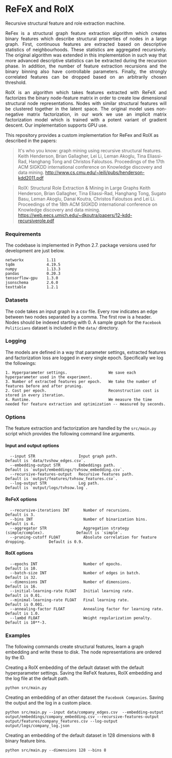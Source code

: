 # ReFeX and RolX
Recursive structural feature and role extraction machine.
<p align="justify">
ReFex is a structural graph feature extraction algorithm which creates binary features which describe structural properties of nodes in a large graph. First, continuous features are extracted based on descriptive statistics of neighbourhoods. These statistics are aggregated recursively. The original algorithm was extended in this implementation in such way that more advanced descriptive statistics can be extracted during the recursion phase. In addition, the number of feature extraction recursions and the binary binning also have controllable parameters. Finally, the strongly correlated features can be dropped based on an arbitrarily  chosen threshold.
</p>
<p align="justify">
RolX is an algorithm which takes features extracted with ReFeX and factorizes the binary node-feature matrix in order to create low dimensional structural node representations. Nodes with similar structural features will be clustered together in the latent space. The original model uses non-negative matrix factorization, in our work we use an implicit matrix factorization model which is trained with a potent variant of gradient descent. Our implementation supports GPU use.
</p>

This repository provides a custom implementation for ReFex and RolX as described in the papers:

> It's who you know: graph mining using recursive structural features.
> Keith Henderson, Brian Gallagher, Lei Li, Leman Akoglu, Tina Eliassi-Rad, Hanghang Tong and Christos Faloutsos.
> Proceedings of the 17th ACM SIGKDD international conference on Knowledge discovery and data mining.
> http://www.cs.cmu.edu/~leili/pubs/henderson-kdd2011.pdf


> RolX: Structural Role Extraction & Mining in Large Graphs
> Keith Henderson, Brian Gallagher, Tina Eliassi-Rad, Hanghang Tong, Sugato Basu, Leman Akoglu, Danai Koutra, Christos Faloutsos and Lei Li.
> Proceedings of the 18th ACM SIGKDD international conference on Knowledge discovery and data mining.
> https://web.eecs.umich.edu/~dkoutra/papers/12-kdd-recursiverole.pdf

### Requirements

The codebase is implemented in Python 2.7.
package versions used for development are just below.
```
networkx          1.11
tqdm              4.19.5
numpy             1.13.3
pandas            0.20.3
tensorflow-gpu    1.3.0
jsonschema        2.6.0
texttable         1.2.1
```

### Datasets

The code takes an input graph in a csv file. Every row indicates an edge between two nodes separated by a comma. The first row is a header. Nodes should be indexed starting with 0. A sample graph for the `Facebook Politicians` dataset is included in the  `data/` directory.

### Logging

The models are defined in a way that parameter settings, extracted features and factorization loss are logged in every single epoch. Specifically we log the followings:

```
1. Hyperparameter settings.                  We save each hyperparameter used in the experiment.
3. Number of extracted features per epoch.   We take the number of features before and after pruning.
2. Cost per epoch.                           Reconstruction cost is stored in every iteration.
4. Runtime.                                  We measure the time needed for feature extraction and optimization -- measured by seconds.
```

### Options

The feature extraction and factorization are handled by the `src/main.py` script which provides the following command line arguments.

#### Input and output options

```
  --input STR                   Input graph path.                                 Default is `data/tvshow_edges.csv`.
  --embedding-output STR        Embeddings path.                                  Default is `output/embeddings/tvhsow_embedding.csv`.
  --recursive-features-output   Recursive features path.                          Default is `output/features/tvhsow_features.csv`.
  --log-output STR              Log path.                                         Default is `output/logs/tvhsow.log`.
```

#### ReFeX options

```
  --recursive-iterations INT      Number of recursions.                               Default is 3.
  --bins INT                      Number of binarization bins.                        Default is 4.
  --aggregator STR                Aggregation strategy (simple/complex).              Default is `simple`.
  --pruning-cutoff FLOAT          Absolute correlation for feature dropping.          Default is 0.9.
```

#### RolX options

```
  --epochs INT                    Number of epochs.                                   Default is 10.
  --batch-size INT                Number of edges in batch.                           Default is 32.
  --dimensions INT                Number of dimensions.                               Default is 16.
  --initial-learning-rate FLOAT   Initial learning rate.                              Default is 0.01.
  --minimal-learning-rate FLOAT   Final learning rate.                                Default is 0.001.
  --annealing-factor FLOAT        Annealing factor for learning rate.                 Default is 1.0.
  --lambd FLOAT                   Weight regularization penalty.                      Default is 10**-3.
```

### Examples

The following commands create structural features, learn a graph embedding and write these to disk. The node representations are ordered by the ID.

Creating a RolX embedding of the default dataset with the default hyperparameter settings. Saving the ReFeX features, RolX embedding and the log file at the default path.

```
python src/main.py
```
Creating an embedding of an other dataset the `Facebook Companies`. Saving the output and the log in a custom place.

```
python src/main.py --input data/company_edges.csv  --embedding-output output/embeddings/company_embedding.csv --recursive-features-output output/features/company_features.csv --log-output output/logs/company_log.json
```

Creating an embedding of the default dataset in 128 dimensions with 8 binary feature bins.

```
python src/main.py --dimensions 128 --bins 8

```
